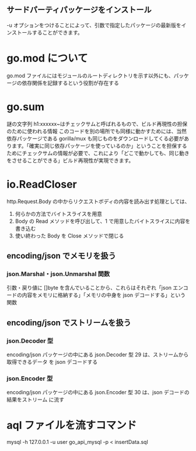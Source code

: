 ## サードパーティパッケージをインストール

-u オプションをつけることによって、引数で指定したパッケージの最新版をインストールすることができます。

# go.mod について

go.mod ファイルにはモジュールのルートディレクトリを示す以外にも、パッケージの依存関係を記録するという役割が存在する

# go.sum

謎の文字列 h1:xxxxxx~はチェックサムと呼ばれるもので、ビルド再現性の担保のために使われる情報
このコードを別の場所でも同様に動かすためには、当然依存パッケージである gorilla/mux も同じものをダウンロードしてくる必要があります。「確実に同じ依存パッケージを使っているのか」ということを担保するためにチェックサムの情報が必要で、これにより「どこで動かしても、同じ動きをさせることができる」ビルド再現性が実現できます。

# io.ReadCloser

http.Request.Body の中からリクエストボディの内容を読み出す処理としては、

1. 何らかの方法でバイトスライスを用意
2. Body の Read メソッドを呼び出して、1 で用意したバイトスライスに内容を書き込む
3. 使い終わった Body を Close メソッドで閉じる

## encoding/json でメモリを扱う

### json.Marshal・json.Unmarshal 関数

引数・戻り値に []byte を含んでいることから、これらはそれぞれ「json エンコードの内容をメモリに格納する」「メモリの中身を json デコードする」という関数

## encoding/json でストリームを扱う

### json.Decoder 型

encoding/json パッケージの中にある json.Decoder 型 29 は、ストリームから取得できるデータ
を json デコードする

### json.Encoder 型

encoding/json パッケージの中にある json.Encoder 型 30 は、json デコードの結果をストリーム
に流す

# aql ファイルを流すコマンド

mysql -h 127.0.0.1 -u user go_api_mysql -p < insertData.sql
